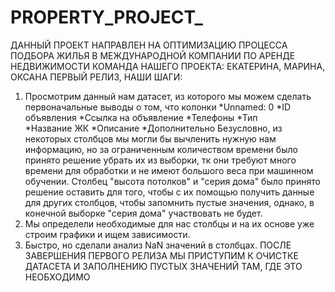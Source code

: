 # PROPERTY_PROJECT_
ДАННЫЙ ПРОЕКТ НАПРАВЛЕН НА ОПТИМИЗАЦИЮ ПРОЦЕССА ПОДБОРА ЖИЛЬЯ В МЕЖДУНАРОДНОЙ КОМПАНИИ ПО АРЕНДЕ НЕДВИЖИМОСТИ
КОМАНДА НАШЕГО ПРОЕКТА: ЕКАТЕРИНА, МАРИНА, ОКСАНА 
ПЕРВЫЙ РЕЛИЗ, НАШИ ШАГИ:
1. Просмотрим данный нам датасет, из которого мы можем сделать первоначальные выводы о том, что колонки
   *Unnamed: 0
   *ID объявления
   *Ссылка на объявление
   *Телефоны
   *Тип 	
   *Название ЖК
   *Описание
   *Дополнительно
Безусловно, из некоторых столбцов мы могли бы вычленить нужную нам информацию, но за ограниченным количеством времени было принято решение убрать их из выборки, тк они требуют много времени для обработки и не имеют большого веса при машинном обучении. Столбец "высота потолков" и "серия дома" было принято решение оставить для того, чтобы с их помощью получить данные для других столбцов, чтобы запомнить пустые значения, однако, в конечной выборке "серия дома" участвовать не будет.
2. Мы определели необходимые для нас столбцы и на их основе уже строим графики и ищем зависимости.
3. Быстро, но сделали анализ NaN значений в столбцах.
   ПОСЛЕ ЗАВЕРШЕНИЯ ПЕРВОГО РЕЛИЗА МЫ ПРИСТУПИМ К ОЧИСТКЕ ДАТАСЕТА И ЗАПОЛНЕНИЮ ПУСТЫХ ЗНАЧЕНИЙ ТАМ, ГДЕ ЭТО НЕОБХОДИМО
